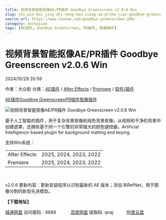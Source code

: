 ```yaml
---
title: 视频背景智能抠像AE/PR插件 Goodbye Greenscreen v2.0.6 Win
slug: shi-pin-bei-jing-zhi-neng-kou-xiang-ae-prcha-jian-goodbye-greenscreen-v2-0-6-win
source_url: https://www.lookae.com/goodbye-greenscreen-206/
category: aechajian
tags: [AE插件, Goodbye Greenscreen, PR插件, 抠像插件]
---
```

# 视频背景智能抠像AE/PR插件 Goodbye Greenscreen v2.0.6 Win

2024/10/29 20:59

作者：大众脸
分类：[AE插件](https://www.lookae.com/after-effects/aechajian/) / [After Effects](https://www.lookae.com/after-effects/) / [Premiere](https://www.lookae.com/qitarjcj/premierezy/) / [软件/插件](https://www.lookae.com/qitarjcj/)

[AE插件](https://www.lookae.com/tag/ae%e6%8f%92%e4%bb%b6/)[Goodbye Greenscreen](https://www.lookae.com/tag/goodbye-greenscreen/)[PR插件](https://www.lookae.com/tag/pr%e6%8f%92%e4%bb%b6/)[抠像插件](https://www.lookae.com/tag/%e6%8a%a0%e5%83%8f%e6%8f%92%e4%bb%b6/)

![视频背景智能抠像AE/PR插件 Goodbye Greenscreen v2.0.6 Win](https://www.lookae.com/wp-content/uploads/2024/10/Goodbye-Greenscreen-2.jpg "视频背景智能抠像AE/PR插件 Goodbye Greenscreen v2.0.6 Win-LookAE.com")

基于人工智能的插件，用于复杂背景抠像和纯色背景抠像。从视频和干净的背景中创建遮罩，还拥有基于同一个引擎的非常强大的颜色键控器。Artificial Intelligence-based plugin for background matting and keying.

支持Win系统：

|  |  |
| --- | --- |
| After Effects | 2025, 2024, 2023, 2022 |
| Premiere | 2025, 2024, 2023, 2022 |

[﻿﻿﻿](https://cloud.video.taobao.com//play/u/705956171/p/1/e/6/t/1/297235512328.mp4)

v2.0.6 更新内容：更新安装程序以识别最新的 AE 版本；添加 BiRefNet，用于图像分割的新型先进模型。

**【下载地址】**

[城通网盘](https://url70.ctfile.com/f/2827370-1419150925-297ea1?p=4431) 访问密码：6688            [百度网盘](https://pan.baidu.com/s/1xiXWADptVVT_tb9eZfR21g?pwd=qnaj) 提取码: qnaj           [阿里云盘](https://www.alipan.com/s/or3UaaWh4pW)
